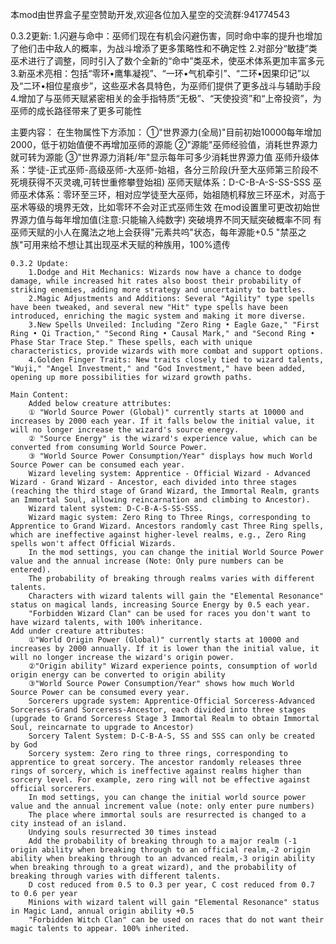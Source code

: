 本mod由世界盒子星空赞助开发,欢迎各位加入星空的交流群:941774543

0.3.2更新:
        1.闪避与命中：巫师们现在有机会闪避伤害，同时命中率的提升也增加了他们击中敌人的概率，为战斗增添了更多策略性和不确定性
        2.对部分“敏捷”类巫术进行了调整，同时引入了数个全新的“命中”类巫术，使巫术体系更加丰富多元
        3.新巫术亮相：包括“零环•鹰隼凝视”、“一环•气机牵引”、“二环•因果印记”以及“二环•相位星痕步”，这些巫术各具特色，为巫师们提供了更多战斗与辅助手段
        4.增加了与巫师天赋紧密相关的金手指特质“无极”、“天使投资”和“上帝投资”，为巫师的成长路径带来了更多可能性

主要内容：
    在生物属性下方添加：
    ①"世界源力(全局)"目前初始10000每年增加2000，低于初始值便不再增加巫师的源能
    ②"源能"巫师经验值，消耗世界源力就可转为源能
    ③"世界源力消耗/年"显示每年可多少消耗世界源力值
    巫师升级体系：学徒-正式巫师-高级巫师-大巫师-始祖，各分三阶段(升至大巫师第三阶段不死境获得不灭灵魂,可转世重修攀登始祖)
    巫师天赋体系：D-C-B-A-S-SS-SSS
    巫师巫术体系：零环至三环，相对应学徒至大巫师，始祖随机释放三环巫术，对高于巫术等级的境界无效，比如零环不会对正式巫师生效
    在mod设置里可更改初始世界源力值与每年增加值(注意:只能输入纯数字)
    突破境界不同天赋突破概率不同
    有巫师天赋的小人在魔法之地上会获得"元素共呜"状态，每年源能+0.5
    "禁巫之族"可用来给不想让其出现巫术天赋的种族用，100%遗传

    0.3.2 Update:
        1.Dodge and Hit Mechanics: Wizards now have a chance to dodge damage, while increased hit rates also boost their probability of striking enemies, adding more strategy and uncertainty to battles.
        2.Magic Adjustments and Additions: Several "Agility" type spells have been tweaked, and several new "Hit" type spells have been introduced, enriching the magic system and making it more diverse.
        3.New Spells Unveiled: Including "Zero Ring • Eagle Gaze," "First Ring • Qi Traction," "Second Ring • Causal Mark," and "Second Ring • Phase Star Trace Step." These spells, each with unique characteristics, provide wizards with more combat and support options.
        4.Golden Finger Traits: New traits closely tied to wizard talents, "Wuji," "Angel Investment," and "God Investment," have been added, opening up more possibilities for wizard growth paths.

    Main Content:
        Added below creature attributes:
        ① "World Source Power (Global)" currently starts at 10000 and increases by 2000 each year. If it falls below the initial value, it will no longer increase the wizard's source energy.
        ② "Source Energy" is the wizard's experience value, which can be converted from consuming World Source Power.
        ③ "World Source Power Consumption/Year" displays how much World Source Power can be consumed each year.
        Wizard leveling system: Apprentice - Official Wizard - Advanced Wizard - Grand Wizard - Ancestor, each divided into three stages (reaching the third stage of Grand Wizard, the Immortal Realm, grants an Immortal Soul, allowing reincarnation and climbing to Ancestor).
        Wizard talent system: D-C-B-A-S-SS-SSS.
        Wizard magic system: Zero Ring to Three Rings, corresponding to Apprentice to Grand Wizard. Ancestors randomly cast Three Ring spells, which are ineffective against higher-level realms, e.g., Zero Ring spells won't affect Official Wizards.
        In the mod settings, you can change the initial World Source Power value and the annual increase (Note: Only pure numbers can be entered).
        The probability of breaking through realms varies with different talents.
        Characters with wizard talents will gain the "Elemental Resonance" status on magical lands, increasing Source Energy by 0.5 each year.
        "Forbidden Wizard Clan" can be used for races you don't want to have wizard talents, with 100% inheritance.            
    Add under creature attributes:
        ①"World Origin Power (Global)" currently starts at 10000 and increases by 2000 annually. If it is lower than the initial value, it will no longer increase the wizard's origin power.
        ②"Origin ability" Wizard experience points, consumption of world origin energy can be converted to origin ability
        ③"World Source Power Consumption/Year" shows how much World Source Power can be consumed every year.
        Sorcerers upgrade system: Apprentice-Official Sorceress-Advanced Sorceress-Grand Sorceress-Ancestor, each divided into three stages (upgrade to Grand Sorceress Stage 3 Immortal Realm to obtain Immortal Soul, reincarnate to upgrade to Ancestor)
        Sorcery Talent System: D-C-B-A-S, SS and SSS can only be created by God
        Sorcery system: Zero ring to three rings, corresponding to apprentice to great sorcery. The ancestor randomly releases three rings of sorcery, which is ineffective against realms higher than sorcery level. For example, zero ring will not be effective against official sorcerers.
        In mod settings, you can change the initial world source power value and the annual increment value (note: only enter pure numbers)
        The place where immortal souls are resurrected is changed to a city instead of an island.
        Undying souls resurrected 30 times instead
        Add the probability of breaking through to a major realm (-1 origin ability when breaking through to an official realm,-2 origin ability when breaking through to an advanced realm,-3 origin ability when breaking through to a great wizard), and the probability of breaking through varies with different talents.
        D cost reduced from 0.5 to 0.3 per year, C cost reduced from 0.7 to 0.6 per year
        Minions with wizard talent will gain "Elemental Resonance" status in Magic Land, annual origin ability +0.5
        "Forbidden Witch Clan" can be used on races that do not want their magic talents to appear. 100% inherited.